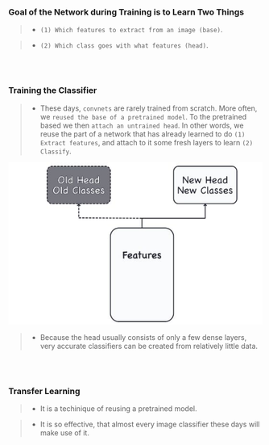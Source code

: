 ### Goal of the Network during Training is to Learn Two Things
> - `(1) Which features to extract from an image (base)`.

> - `(2) Which class goes with what features (head)`.

<br />
<br />



### Training the Classifier
> - These days, `convnets` are rarely trained from scratch. More often, we
    `reused the base of a pretrained model`. To the pretrained based we then
    `attach an untrained head`. In other words, we reuse the part of a network
    that has already learned to do `(1) Extract features`, and attach to it
    some fresh layers to learn `(2) Classify`.

![Base of Pretrained Model](./image-base-pretrained-model.jpg)

> - Because the head usually consists of only a few dense layers, very
    accurate classifiers can be created from relatively little data.

<br />
<br />



### Transfer Learning
> - It is a techinique of reusing a pretrained model.

> - It is so effective, that almost every image classifier these days will
    make use of it.

